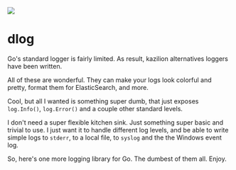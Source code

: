 [![](https://godoc.org/github.com/jedisct1/dlog?status.svg)](https://godoc.org/github.com/jedisct1/dlog)

# dlog

Go's standard logger is fairly limited. As result, kazilion alternatives loggers have been written.

All of these are wonderful. They can make your logs look colorful and pretty, format them for ElasticSearch, and more.

Cool, but all I wanted is something super dumb, that just exposes `log.Info()`, `log.Error()` and a couple other standard levels.

I don't need a super flexible kitchen sink. Just something super basic and trivial to use. I just want it to handle different log levels, and be able to write simple logs to `stderr`, to a local file, to `syslog` and the the Windows event log.

So, here's one more logging library for Go. The dumbest of them all. Enjoy.
